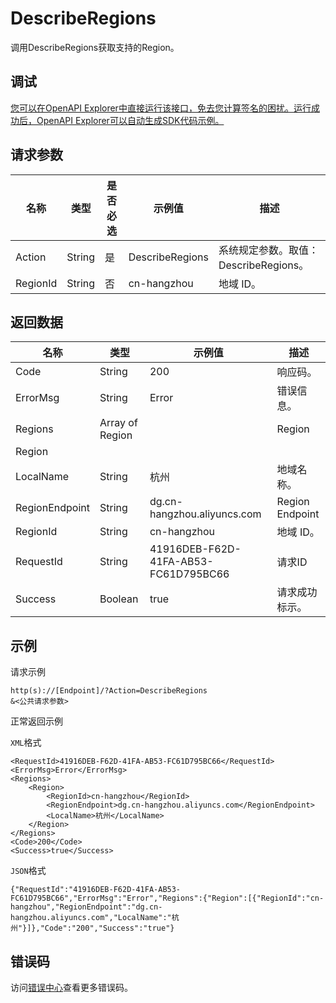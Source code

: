 # DescribeRegions

调用DescribeRegions获取支持的Region。

## 调试

[您可以在OpenAPI Explorer中直接运行该接口，免去您计算签名的困扰。运行成功后，OpenAPI Explorer可以自动生成SDK代码示例。](https://api.aliyun.com/#product=dg&api=DescribeRegions&type=RPC&version=2019-03-27)

## 请求参数

|名称|类型|是否必选|示例值|描述|
|--|--|----|---|--|
|Action|String|是|DescribeRegions|系统规定参数。取值：DescribeRegions。 |
|RegionId|String|否|cn-hangzhou|地域 ID。 |

## 返回数据

|名称|类型|示例值|描述|
|--|--|---|--|
|Code|String|200|响应码。 |
|ErrorMsg|String|Error|错误信息。 |
|Regions|Array of Region| |Region |
|Region| | | |
|LocalName|String|杭州|地域名称。 |
|RegionEndpoint|String|dg.cn-hangzhou.aliyuncs.com|Region Endpoint |
|RegionId|String|cn-hangzhou|地域 ID。 |
|RequestId|String|41916DEB-F62D-41FA-AB53-FC61D795BC66|请求ID |
|Success|Boolean|true|请求成功标示。 |

## 示例

请求示例

```
http(s)://[Endpoint]/?Action=DescribeRegions
&<公共请求参数>
```

正常返回示例

`XML`格式

```
<RequestId>41916DEB-F62D-41FA-AB53-FC61D795BC66</RequestId>
<ErrorMsg>Error</ErrorMsg>
<Regions>
    <Region>
        <RegionId>cn-hangzhou</RegionId>
        <RegionEndpoint>dg.cn-hangzhou.aliyuncs.com</RegionEndpoint>
        <LocalName>杭州</LocalName>
    </Region>
</Regions>
<Code>200</Code>
<Success>true</Success>
```

`JSON`格式

```
{"RequestId":"41916DEB-F62D-41FA-AB53-FC61D795BC66","ErrorMsg":"Error","Regions":{"Region":[{"RegionId":"cn-hangzhou","RegionEndpoint":"dg.cn-hangzhou.aliyuncs.com","LocalName":"杭州"}]},"Code":"200","Success":"true"}
```

## 错误码

访问[错误中心](https://error-center.aliyun.com/status/product/dg)查看更多错误码。

